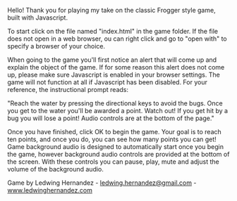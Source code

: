 Hello! Thank you for playing my take on the classic Frogger style game, built with Javascript.

To start click on the file named "index.html" in the game folder. If the file does not open in a web browser, ou can right click and go to "open with" to specify a browser of your choice.

When going to the game you'll first notice an alert that will come up and explain the object of the game. If for some reason this alert does not come up, please make sure Javascript is enabled in your browser settings. The game will not function at all if Javascript has been disabled. For your reference, the instructional prompt reads:

"Reach the water by pressing the directional keys to avoid the bugs. Once you get to the water you'll be awarded a point. Watch out! If you get hit by a bug you will lose a point! Audio controls are at the bottom of the page."

Once you have finished, click OK to begin the game. Your goal is to reach ten points, and once you do, you can see how many points you can get! Game background audio is designed to automatically start once you begin the game, however background audio controls are provided at the bottom of the screen. With these controls you can pause, play, mute and adjust the volume of the background audio.


Game by Ledwing Hernandez - ledwing.hernandez@gmail.com - www.ledwinghernandez.com